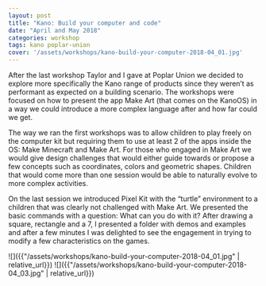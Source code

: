 ```yaml
---
layout: post
title: "Kano: Build your computer and code"
date: "April and May 2018"
categories: workshop
tags: kano poplar-union
cover: '/assets/workshops/kano-build-your-computer-2018-04_01.jpg'
---
```


After the last workshop Taylor and I gave at Poplar Union we decided to explore more specifically the Kano range of products since they weren’t as performant as expected on a building scenario. The workshops were focused on how to present the app Make Art (that comes on the KanoOS) in a way we could introduce a more complex language after and how far could we get.

The way we ran the first workshops was to allow children to play freely on the computer kit but requiring them to use at least 2 of the apps inside the OS: Make Minecraft and Make Art. For those who engaged in Make Art we would give design challenges that would either guide towards or propose a few concepts such as coordinates, colors and geometric shapes. Children that would come more than one session would be able to naturally evolve to more complex activities.

On the last session we introduced Pixel Kit with the “turtle” environment to a children that was clearly not challenged with Make Art. We presented the basic commands with a question: What can you do with it? After drawing a square, rectangle and a 7, I presented a folder with demos and examples and after a few minutes I was delighted to see the engagement in trying to modify a few characteristics on the games.

![]({{"/assets/workshops/kano-build-your-computer-2018-04_01.jpg" | relative_url}})
![]({{"/assets/workshops/kano-build-your-computer-2018-04_03.jpg" | relative_url}})
